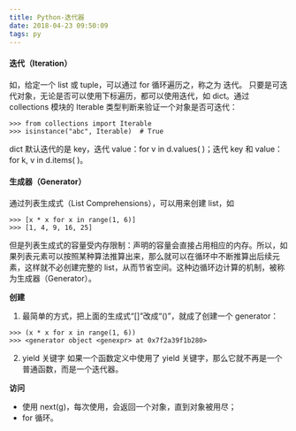 ```yaml
---
title: Python-迭代器
date: 2018-04-23 09:50:09
tags: py
---
```

#### 迭代（Iteration）
如，给定一个 list 或 tuple，可以通过 for 循环遍历之，称之为 迭代。
只要是可迭代对象，无论是否可以使用下标遍历，都可以使用迭代，如 dict。通过 collections 模块的 Iterable 类型判断来验证一个对象是否可迭代：
```
>>> from collections import Iterable
>>> isinstance("abc", Iterable)  # True
```
dict 默认迭代的是 key，迭代 value：for v in d.values( )；迭代 key 和 value：for k, v in d.items( )。

#### 生成器（Generator）
通过列表生成式（List Comprehensions），可以用来创建 list，如
```
>>> [x * x for x in range(1, 6)]
>>> [1, 4, 9, 16, 25]
```
但是列表生成式的容量受内存限制：声明的容量会直接占用相应的内存。所以，如果列表元素可以按照某种算法推算出来，那么就可以在循环中不断推算出后续元素，这样就不必创建完整的 list，从而节省空间。这种边循环边计算的机制，被称为生成器（Generator）。

**创建**
1. 最简单的方式，把上面的生成式“[]”改成“()”，就成了创建一个 generator：
```
>>> (x * x for x in range(1, 6))
>>> <generator object <genexpr> at 0x7f2a39f1b280>
```
2. yield 关键字
如果一个函数定义中使用了 yield 关键字，那么它就不再是一个普通函数，而是一个迭代器。

**访问**
* 使用 next(g)，每次使用，会返回一个对象，直到对象被用尽；
* for 循环。
